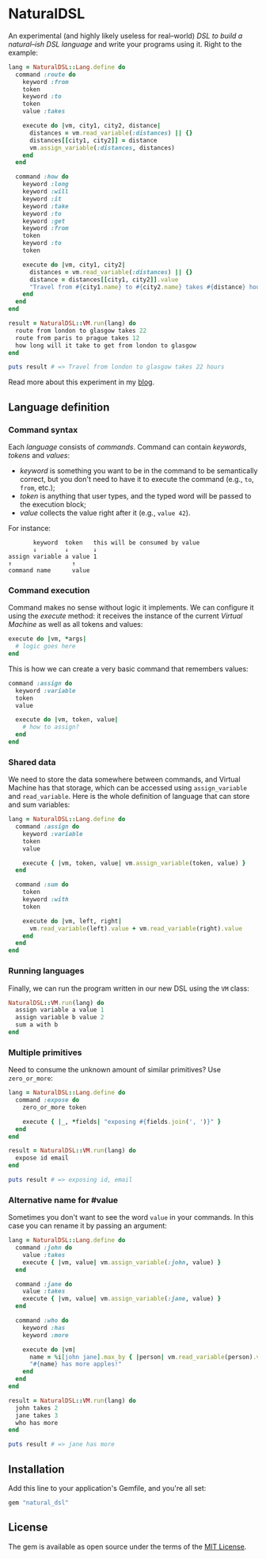 # NaturalDSL

An experimental (and highly likely useless for real–world) *DSL to build a natural–ish DSL language* and write your programs using it. Right to the example:

```ruby
lang = NaturalDSL::Lang.define do
  command :route do
    keyword :from
    token
    keyword :to
    token
    value :takes

    execute do |vm, city1, city2, distance|
      distances = vm.read_variable(:distances) || {}
      distances[[city1, city2]] = distance
      vm.assign_variable(:distances, distances)
    end
  end

  command :how do
    keyword :long
    keyword :will
    keyword :it
    keyword :take
    keyword :to
    keyword :get
    keyword :from
    token
    keyword :to
    token

    execute do |vm, city1, city2|
      distances = vm.read_variable(:distances) || {}
      distance = distances[[city1, city2]].value
      "Travel from #{city1.name} to #{city2.name} takes #{distance} hours"
    end
  end
end

result = NaturalDSL::VM.run(lang) do
  route from london to glasgow takes 22
  route from paris to prague takes 12
  how long will it take to get from london to glasgow
end

puts result # => Travel from london to glasgow takes 22 hours
```

Read more about this experiment in my [blog](https://dmitrytsepelev.dev/natural-language-programming-with-ruby).

## Language definition

### Command syntax

Each _language_ consists of _commands_. Command can contain _keywords_, _tokens_ and _values_:

- _keyword_ is something you want to be in the command to be semantically correct, but you don't need to have it to execute the command (e.g., `to`, `from`, etc.);
- _token_ is anything that user types, and the typed word will be passed to the execution block;
- _value_ collects the value right after it (e.g., `value 42`).

For instance:

```
       keyword  token   this will be consumed by value
       ↓        ↓       ↓
assign variable a value 1
↑                 ↑
command name      value
```

### Command execution

Command makes no sense without logic it implements. We can configure it using the _execute_ method: it receives the instance of the current _Virtual Machine_ as well as all tokens and values:

```ruby
execute do |vm, *args|
  # logic goes here
end
```

This is how we can create a very basic command that remembers values:

```ruby
command :assign do
  keyword :variable
  token
  value

  execute do |vm, token, value|
    # how to assign?
  end
end
```

### Shared data

We need to store the data somewhere between commands, and Virtual Machine has that storage, which can be accessed using `assign_variable` and `read_variable`. Here is the whole definition of language that can store and sum variables:

```ruby
lang = NaturalDSL::Lang.define do
  command :assign do
    keyword :variable
    token
    value

    execute { |vm, token, value| vm.assign_variable(token, value) }
  end

  command :sum do
    token
    keyword :with
    token

    execute do |vm, left, right|
      vm.read_variable(left).value + vm.read_variable(right).value
    end
  end
end
```

### Running languages

Finally, we can run the program written in our new DSL using the `VM` class:

```ruby
NaturalDSL::VM.run(lang) do
  assign variable a value 1
  assign variable b value 2
  sum a with b
end
```

### Multiple primitives

Need to consume the unknown amount of similar primitives? Use `zero_or_more`:

```ruby
lang = NaturalDSL::Lang.define do
  command :expose do
    zero_or_more token

    execute { |_, *fields| "exposing #{fields.join(', ')}" }
  end
end

result = NaturalDSL::VM.run(lang) do
  expose id email
end

puts result # => exposing id, email
```

### Alternative name for #value

Sometimes you don't want to see the word `value` in your commands. In this case you can rename it by passing an argument:

```ruby
lang = NaturalDSL::Lang.define do
  command :john do
    value :takes
    execute { |vm, value| vm.assign_variable(:john, value) }
  end

  command :jane do
    value :takes
    execute { |vm, value| vm.assign_variable(:jane, value) }
  end

  command :who do
    keyword :has
    keyword :more

    execute do |vm|
      name = %i[john jane].max_by { |person| vm.read_variable(person).value }
      "#{name} has more apples!"
    end
  end
end

result = NaturalDSL::VM.run(lang) do
  john takes 2
  jane takes 3
  who has more
end

puts result # => jane has more
```

## Installation

Add this line to your application's Gemfile, and you're all set:

```ruby
gem "natural_dsl"
```

## License

The gem is available as open source under the terms of the [MIT License](https://opensource.org/licenses/MIT).

